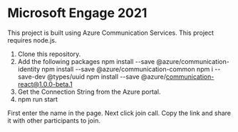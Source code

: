 # Microsoft Engage 2021

This project is built using Azure Communication Services. This project requires node.js.

1. Clone this repository.
2. Add the following packages
    npm install --save @azure/communication-identity
    npm install --save @azure/communication-common
    npm i --save-dev @types/uuid
    npm install --save @azure/communication-react@1.0.0-beta.1
3. Get the Connection String from the Azure portal. 
4. npm run start


First enter the name in the page.
Next click join call.
Copy the link and share it with other participants to join.
